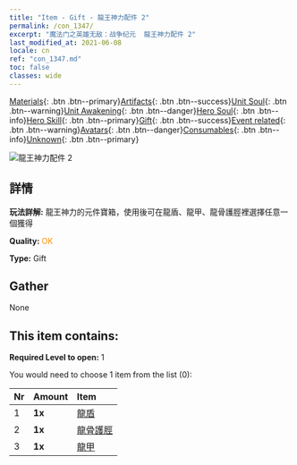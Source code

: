 ```yaml
---
title: "Item - Gift - 龍王神力配件 2"
permalink: /con_1347/
excerpt: "魔法门之英雄无敌：战争纪元  龍王神力配件 2"
last_modified_at: 2021-06-08
locale: cn
ref: "con_1347.md"
toc: false
classes: wide
---
```

 [Materials](/ItemsCN/){: .btn .btn--primary}[Artifacts](/ItemsCN/Artifacts/){: .btn .btn--success}[Unit Soul](/ItemsCN/UnitSoul/){: .btn .btn--warning}[Unit Awakening](/ItemsCN/UnitAwakening/){: .btn .btn--danger}[Hero Soul](/ItemsCN/HeroSoul/){: .btn .btn--info}[Hero Skill](/ItemsCN/HeroSkill/){: .btn .btn--primary}[Gift](/ItemsCN/Gift/){: .btn .btn--success}[Event related](/ItemsCN/Events/){: .btn .btn--warning}[Avatars](/ItemsCN/Avatars/){: .btn .btn--danger}[Consumables](/ItemsCN/Consumables/){: .btn .btn--info}[Unknown](/ItemsCN/Unknown/){: .btn .btn--primary}

 ![龍王神力配件 2](/images/t/i_906025.png)

## 詳情
 **玩法詳解:** 龍王神力的元件寶箱，使用後可在龍盾、龍甲、龍骨護脛裡選擇任意一個獲得

 **Quality:** <span style="color: #FF8C00">OK</span>

 **Type:** Gift

## Gather

  None

## This item contains:

 **Required Level to open:** 1

 You would need to choose 1 item from the list (0):

  | Nr | Amount |     Item    |
  |:---|:-------|:------------|
  | 1 |  **1x** | [龍盾](/cn/Items/art_144/) |  | 
  | 2 |  **1x** | [龍骨護脛](/cn/Items/art_145/) |  | 
  | 3 |  **1x** | [龍甲](/cn/Items/art_148/) |  | 
